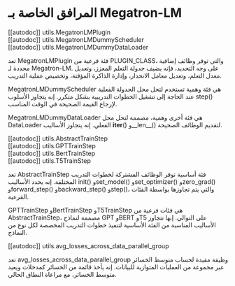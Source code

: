 # المرافق الخاصة بـ Megatron-LM 

[[autodoc]] utils.MegatronLMPlugin  
[[autodoc]] utils.MegatronLMDummyScheduler  
[[autodoc]] utils.MegatronLMDummyDataLoader  

تعد MegatronLMPlugin فئة فرعية من PLUGIN_CLASS، والتي توفر وظائف إضافية محددة لـ Megatron-LM. على وجه التحديد، فإنه يضيف جدولة التعلم المعزز، وتعديل معدل التعلم، وتعديل معامل الانحدار، وإدارة الذاكرة المؤقتة، وتخصيص عملية التدريب.

MegatronLMDummyScheduler هي فئة وهمية تستخدم لتحل محل الجدولة الفعلية عند الحاجة إلى تشغيل الخطوات التدريبية بشكل متكرر. إنه يتجاوز الأسلوب step() لإرجاع القيمة الصحيحة في الوقت المناسب.

MegatronLMDummyDataLoader هي فئة أخرى وهمية، مصممة لتحل محل DataLoader الفعلي. إنه يتجاوز الأساليب __iter__() و__len__() لتقديم الوظائف الصحيحة.

[[autodoc]] utils.AbstractTrainStep  
[[autodoc]] utils.GPTTrainStep  
[[autodoc]] utils.BertTrainStep  
[[autodoc]] utils.T5TrainStep  

تعد AbstractTrainStep فئة أساسية توفر الوظائف المشتركة لخطوات التدريب المختلفة. إنه يحدد الأساليب init() وset_model() وset_optimizer() وzero_grad() وforward_step() وbackward_step() وstep()، والتي يتم تجاوزها بواسطة الفئات الفرعية.

GPTTrainStep وBertTrainStep وT5TrainStep هي فئات فرعية من AbstractTrainStep، مصممة لنماذج GPT وBERT وT5 على التوالي. إنها تتجاوز الأساليب المناسبة من الفئة الأساسية لتنفيذ خطوات التدريب المخصصة لكل نوع من النماذج.

[[autodoc]] utils.avg_losses_across_data_parallel_group  

تعد avg_losses_across_data_parallel_group وظيفة مفيدة لحساب متوسط الخسائر عبر مجموعة من العمليات المتوازية للبيانات. إنه يأخذ قائمة من الخسائر كمدخلات ويعيد متوسط الخسائر، مع مراعاة النطاق الحالي.
